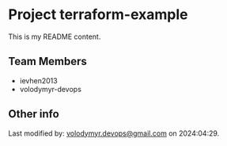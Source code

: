 # Project terraform-example

This is my README content.

## Team Members
- ievhen2013
- volodymyr-devops

## Other info
Last modified by: volodymyr.devops@gmail.com on 2024:04:29.
